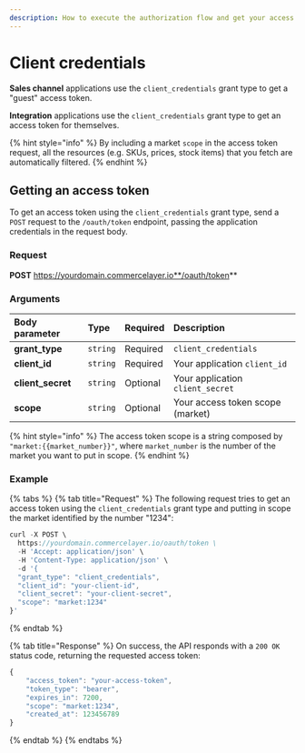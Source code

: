 ```yaml
---
description: How to execute the authorization flow and get your access token
---
```


# Client credentials

**Sales channel** applications use the `client_credentials` grant type to get a "guest" access token. 

**Integration** applications use the `client_credentials` grant type to get an access token for themselves. 

{% hint style="info" %}
By including a market `scope` in the access token request, all the resources \(e.g. SKUs, prices, stock items\) that you fetch are automatically filtered.
{% endhint %}

## Getting an access token

To get an access token using the `client_credentials` grant type, send a `POST` request to the `/oauth/token` endpoint, passing the application credentials in the request body.

### Request

**POST** https://yourdomain.commercelayer.io**/oauth/token**

### Arguments

| Body parameter | Type | Required | Description |
| :--- | :--- | :--- | :--- |
| **grant\_type** | `string` | Required | `client_credentials` |
| **client\_id** | `string` | Required | Your application `client_id` |
| **client\_secret** | `string` | Optional | Your application `client_secret` |
| **scope** | `string` | Optional | Your access token scope \(market\) |

{% hint style="info" %}
The access token scope is a string composed by `"market:{{market_number}}"`, where `market_number` is the number of the market you want to put in scope.
{% endhint %}

### Example

{% tabs %}
{% tab title="Request" %}
The following request tries to get an access token using the `client_credentials` grant type and putting in scope the market identified by the number "1234":

```javascript
curl -X POST \
  https://yourdomain.commercelayer.io/oauth/token \
  -H 'Accept: application/json' \
  -H 'Content-Type: application/json' \
  -d '{
  "grant_type": "client_credentials",
  "client_id": "your-client-id",
  "client_secret": "your-client-secret",
  "scope": "market:1234"
}'
```
{% endtab %}

{% tab title="Response" %}
On success, the API responds with a `200 OK` status code, returning the requested access token:

```javascript
{
    "access_token": "your-access-token",
    "token_type": "bearer",
    "expires_in": 7200,
    "scope": "market:1234",
    "created_at": 123456789
}
```
{% endtab %}
{% endtabs %}

